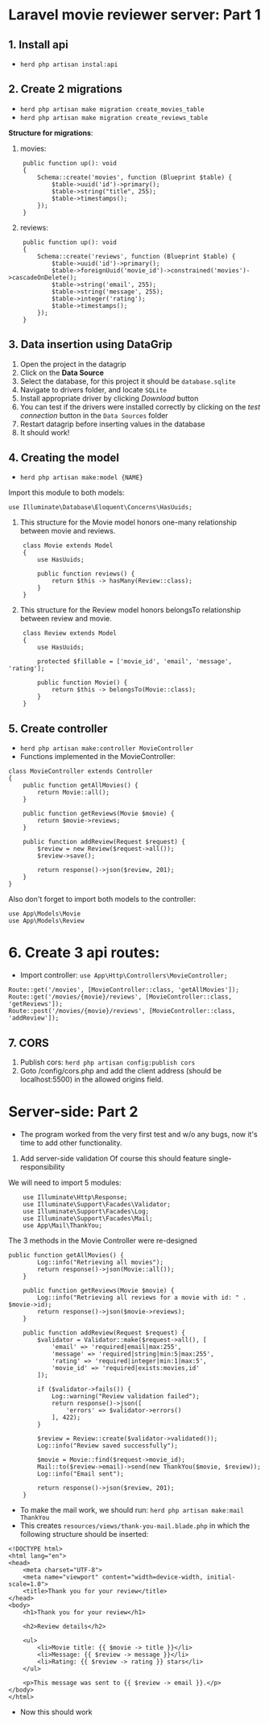 # Laravel movie reviewer server: Part 1

## 1. Install api
- `herd php artisan instal:api`

## 2. Create 2 migrations
- `herd php artisan make migration create_movies_table`
- `herd php artisan make migration create_reviews_table`

**Structure for migrations**:
1. movies:
```
    public function up(): void
    {
        Schema::create('movies', function (Blueprint $table) {
            $table->uuid('id')->primary();
            $table->string("title", 255);
            $table->timestamps();
        });
    }
```
2. reviews:
```
    public function up(): void
    {
        Schema::create('reviews', function (Blueprint $table) {
            $table->uuid('id')->primary();
            $table->foreignUuid('movie_id')->constrained('movies')->cascadeOnDelete();
            $table->string('email', 255);
            $table->string('message', 255);
            $table->integer('rating');
            $table->timestamps();
        });
    }
```

## 3. Data insertion using DataGrip
1. Open the project in the datagrip
2. Click on the **Data Source**
3. Select the database, for this project it should be `database.sqlite`
4. Navigate to drivers folder, and locate `SQLite`
5. Install appropriate driver by clicking *Download* button
6. You can test if the drivers were installed correctly by clicking on the *test connection* button in the `Data Sources` folder
7. Restart datagrip before inserting values in the database
8. It should work!

## 4. Creating the model
- `herd php artisan make:model {NAME}`

Import this module to both models:
```
use Illuminate\Database\Eloquent\Concerns\HasUuids;
```

1. This structure for the Movie model honors one-many relationship between movie and reviews.
```
    class Movie extends Model
    {
        use HasUuids;

        public function reviews() {
            return $this -> hasMany(Review::class);
        }
    }
```

2. This structure for the Review model honors belongsTo relationship between review and movie.
```
    class Review extends Model
    {
        use HasUuids;

        protected $fillable = ['movie_id', 'email', 'message', 'rating'];

        public function Movie() {
            return $this -> belongsTo(Movie::class);
        }
    }
```

## 5. Create controller
- `herd php artisan make:controller MovieController`
- Functions implemented in the MovieController:
```
class MovieController extends Controller
{
    public function getAllMovies() {
        return Movie::all();
    }

    public function getReviews(Movie $movie) {
        return $movie->reviews;
    }

    public function addReview(Request $request) {
        $review = new Review($request->all());
        $review->save();

        return response()->json($review, 201);
    }
}
```

Also don't forget to import both models to the controller:
```
use App\Models\Movie
use App\Models\Review
```

# 6. Create 3 api routes:
- Import controller: `use App\Http\Controllers\MovieController;`
```
Route::get('/movies', [MovieController::class, 'getAllMovies']);
Route::get('/movies/{movie}/reviews', [MovieController::class, 'getReviews']);
Route::post('/movies/{movie}/reviews', [MovieController::class, 'addReview']);
```

## 7. CORS
1. Publish cors: `herd php artisan config:publish cors`
2. Goto /config/cors.php and add the client address (should be localhost:5500) in the allowed origins field.

# Server-side: Part 2
- The program worked from the very first test and w/o any bugs, now it's time to add other functionality.

1. Add server-side validation
Of course this should feature single-responsibility

We will need to import 5 modules:
```
    use Illuminate\Http\Response;
    use Illuminate\Support\Facades\Validator;
    use Illuminate\Support\Facades\Log;
    use Illuminate\Support\Facades\Mail;
    use App\Mail\ThankYou;
```

The 3 methods in the Movie Controller were re-designed
```
public function getAllMovies() {
        Log::info("Retrieving all movies");
        return response()->json(Movie::all());
    }

    public function getReviews(Movie $movie) {
        Log::info("Retrieving all reviews for a movie with id: " . $movie->id);
        return response()->json($movie->reviews);
    }

    public function addReview(Request $request) {
        $validator = Validator::make($request->all(), [
            'email' => 'required|email|max:255',
            'message' => 'required|string|min:5|max:255',
            'rating' => 'required|integer|min:1|max:5',
            'movie_id' => 'required|exists:movies,id'
        ]);

        if ($validator->fails()) {
            Log::warning("Review validation failed");
            return response()->json([
                'errors' => $validator->errors()
            ], 422);
        }

        $review = Review::create($validator->validated());
        Log::info("Review saved successfully");

        $movie = Movie::find($request->movie_id);
        Mail::to($review->email)->send(new ThankYou($movie, $review));
        Log::info("Email sent");
        
        return response()->json($review, 201);
    }
```

- To make the mail work, we should run: `herd php artisan make:mail ThankYou`
- This  creates `resources/views/thank-you-mail.blade.php` in which the following structure should be inserted:
```
<!DOCTYPE html>
<html lang="en">
<head>
    <meta charset="UTF-8">
    <meta name="viewport" content="width=device-width, initial-scale=1.0">
    <title>Thank you for your review</title>
</head>
<body>
    <h1>Thank you for your review</h1>

    <h2>Review details</h2>

    <ul>
        <li>Movie title: {{ $movie -> title }}</li>
        <li>Message: {{ $review -> message }}</li>
        <li>Rating: {{ $review -> rating }} stars</li>
    </ul>

    <p>This message was sent to {{ $review -> email }}.</p>
</body>
</html>
```

- Now this should work